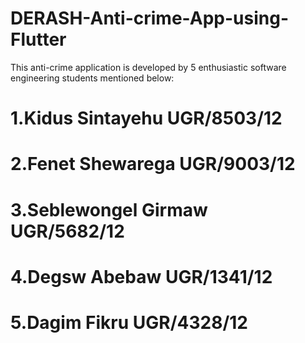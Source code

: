 # DERASH-Anti-crime-App-using-Flutter
This anti-crime application is developed by 5 enthusiastic software engineering students mentioned below:
# 1.Kidus Sintayehu    UGR/8503/12
# 2.Fenet Shewarega    UGR/9003/12
# 3.Seblewongel Girmaw UGR/5682/12
# 4.Degsw Abebaw       UGR/1341/12
# 5.Dagim Fikru        UGR/4328/12
